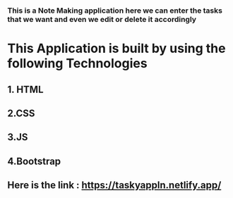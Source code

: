 ### This is a Note Making application here we can enter the tasks that we want and even we edit or delete it accordingly
# This Application is built by using the following Technologies
## 1. HTML
## 2.CSS
## 3.JS
## 4.Bootstrap
## Here is the link : https://taskyappln.netlify.app/
